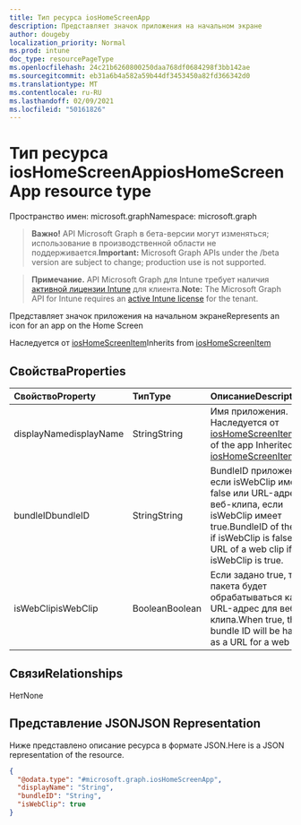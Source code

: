 ```yaml
---
title: Тип ресурса iosHomeScreenApp
description: Представляет значок приложения на начальном экране
author: dougeby
localization_priority: Normal
ms.prod: intune
doc_type: resourcePageType
ms.openlocfilehash: 24c21b6260800250daa768df0684298f3bb142ae
ms.sourcegitcommit: eb31a6b4a582a59b44df3453450a82fd366342d0
ms.translationtype: MT
ms.contentlocale: ru-RU
ms.lasthandoff: 02/09/2021
ms.locfileid: "50161826"
---
```

# <a name="ioshomescreenapp-resource-type"></a><span data-ttu-id="08a62-103">Тип ресурса iosHomeScreenApp</span><span class="sxs-lookup"><span data-stu-id="08a62-103">iosHomeScreenApp resource type</span></span>

<span data-ttu-id="08a62-104">Пространство имен: microsoft.graph</span><span class="sxs-lookup"><span data-stu-id="08a62-104">Namespace: microsoft.graph</span></span>

> <span data-ttu-id="08a62-105">**Важно!** API Microsoft Graph в бета-версии могут изменяться; использование в производственной области не поддерживается.</span><span class="sxs-lookup"><span data-stu-id="08a62-105">**Important:** Microsoft Graph APIs under the /beta version are subject to change; production use is not supported.</span></span>

> <span data-ttu-id="08a62-106">**Примечание.** API Microsoft Graph для Intune требует наличия [активной лицензии Intune](https://go.microsoft.com/fwlink/?linkid=839381) для клиента.</span><span class="sxs-lookup"><span data-stu-id="08a62-106">**Note:** The Microsoft Graph API for Intune requires an [active Intune license](https://go.microsoft.com/fwlink/?linkid=839381) for the tenant.</span></span>

<span data-ttu-id="08a62-107">Представляет значок приложения на начальном экране</span><span class="sxs-lookup"><span data-stu-id="08a62-107">Represents an icon for an app on the Home Screen</span></span>


<span data-ttu-id="08a62-108">Наследуется от [iosHomeScreenItem](../resources/intune-deviceconfig-ioshomescreenitem.md)</span><span class="sxs-lookup"><span data-stu-id="08a62-108">Inherits from [iosHomeScreenItem](../resources/intune-deviceconfig-ioshomescreenitem.md)</span></span>

## <a name="properties"></a><span data-ttu-id="08a62-109">Свойства</span><span class="sxs-lookup"><span data-stu-id="08a62-109">Properties</span></span>
|<span data-ttu-id="08a62-110">Свойство</span><span class="sxs-lookup"><span data-stu-id="08a62-110">Property</span></span>|<span data-ttu-id="08a62-111">Тип</span><span class="sxs-lookup"><span data-stu-id="08a62-111">Type</span></span>|<span data-ttu-id="08a62-112">Описание</span><span class="sxs-lookup"><span data-stu-id="08a62-112">Description</span></span>|
|:---|:---|:---|
|<span data-ttu-id="08a62-113">displayName</span><span class="sxs-lookup"><span data-stu-id="08a62-113">displayName</span></span>|<span data-ttu-id="08a62-114">String</span><span class="sxs-lookup"><span data-stu-id="08a62-114">String</span></span>|<span data-ttu-id="08a62-115">Имя приложения. Наследуется от [iosHomeScreenItem](../resources/intune-deviceconfig-ioshomescreenitem.md)</span><span class="sxs-lookup"><span data-stu-id="08a62-115">Name of the app Inherited from [iosHomeScreenItem](../resources/intune-deviceconfig-ioshomescreenitem.md)</span></span>|
|<span data-ttu-id="08a62-116">bundleID</span><span class="sxs-lookup"><span data-stu-id="08a62-116">bundleID</span></span>|<span data-ttu-id="08a62-117">String</span><span class="sxs-lookup"><span data-stu-id="08a62-117">String</span></span>|<span data-ttu-id="08a62-118">BundleID приложения, если isWebClip имеет false или URL-адрес веб-клипа, если isWebClip имеет true.</span><span class="sxs-lookup"><span data-stu-id="08a62-118">BundleID of the app if isWebClip is false or the URL of a web clip if isWebClip is true.</span></span>|
|<span data-ttu-id="08a62-119">isWebClip</span><span class="sxs-lookup"><span data-stu-id="08a62-119">isWebClip</span></span>|<span data-ttu-id="08a62-120">Boolean</span><span class="sxs-lookup"><span data-stu-id="08a62-120">Boolean</span></span>|<span data-ttu-id="08a62-121">Если задано true, то ИД пакета будет обрабатываться как URL-адрес для веб-клипа.</span><span class="sxs-lookup"><span data-stu-id="08a62-121">When true, the bundle ID will be handled as a URL for a web clip.</span></span>|

## <a name="relationships"></a><span data-ttu-id="08a62-122">Связи</span><span class="sxs-lookup"><span data-stu-id="08a62-122">Relationships</span></span>
<span data-ttu-id="08a62-123">Нет</span><span class="sxs-lookup"><span data-stu-id="08a62-123">None</span></span>

## <a name="json-representation"></a><span data-ttu-id="08a62-124">Представление JSON</span><span class="sxs-lookup"><span data-stu-id="08a62-124">JSON Representation</span></span>
<span data-ttu-id="08a62-125">Ниже представлено описание ресурса в формате JSON.</span><span class="sxs-lookup"><span data-stu-id="08a62-125">Here is a JSON representation of the resource.</span></span>
<!-- {
  "blockType": "resource",
  "@odata.type": "microsoft.graph.iosHomeScreenApp"
}
-->
``` json
{
  "@odata.type": "#microsoft.graph.iosHomeScreenApp",
  "displayName": "String",
  "bundleID": "String",
  "isWebClip": true
}
```




